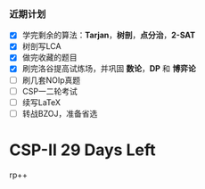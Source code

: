 ### 近期计划
- [x] 学完剩余的算法：__Tarjan__，__树剖__，__点分治__，__2-SAT__
- [x] 树剖写LCA
- [x] 做完收藏的题目
- [x] 刷完洛谷提高试炼场，并巩固 __数论__，__DP__ 和 __博弈论__
- [ ] 刷几套NOIp真题
- [ ] CSP一二轮考试
- [ ] 续写LaTeX
- [ ] 转战BZOJ，准备省选

# CSP-II 29 Days Left
rp++